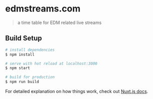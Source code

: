 # edmstreams.com

> a time table for EDM related live streams

## Build Setup

```bash
# install dependencies
$ npm install

# serve with hot reload at localhost:3000
$ npm start

# build for production
$ npm run build
```

For detailed explanation on how things work, check out [Nuxt.js
docs](https://nuxtjs.org).
